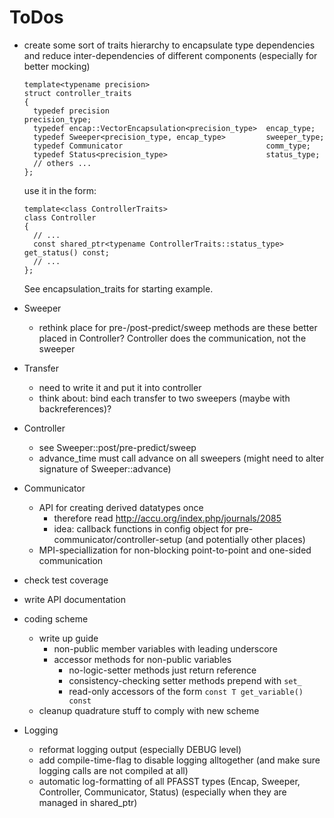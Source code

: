 # ToDos

- create some sort of traits hierarchy to encapsulate type dependencies and reduce inter-dependencies
  of different components (especially for better mocking)

      template<typename precision>
      struct controller_traits
      {
        typedef precision                                   precision_type;
        typedef encap::VectorEncapsulation<precision_type>  encap_type;
        typedef Sweeper<precision_type, encap_type>         sweeper_type;
        typedef Communicator                                comm_type;
        typedef Status<precision_type>                      status_type;
        // others ...
      };

  use it in the form:

      template<class ControllerTraits>
      class Controller
      {
        // ...
        const shared_ptr<typename ControllerTraits::status_type> get_status() const;
        // ...
      };

  See encapsulation_traits for starting example.

- Sweeper
  - rethink place for pre-/post-predict/sweep methods
    are these better placed in Controller? Controller does the communication, not the sweeper

- Transfer
  - need to write it and put it into controller
  - think about: bind each transfer to two sweepers (maybe with backreferences)?

- Controller
  - see Sweeper::post/pre-predict/sweep
  - advance_time must call advance on all sweepers
    (might need to alter signature of Sweeper::advance)

- Communicator
  - API for creating derived datatypes once
    - therefore read http://accu.org/index.php/journals/2085
    - idea: callback functions in config object for pre-communicator/controller-setup (and
      potentially other places)
  - MPI-speciallization for non-blocking point-to-point and one-sided communication

- check test coverage

- write API documentation

- coding scheme
  - write up guide
    - non-public member variables with leading underscore
    - accessor methods for non-public variables
      - no-logic-setter methods just return reference
      - consistency-checking setter methods prepend with `set_`
      - read-only accessors of the form `const T get_variable() const`
  - cleanup quadrature stuff to comply with new scheme

- Logging
  - reformat logging output (especially DEBUG level)
  - add compile-time-flag to disable logging alltogether
    (and make sure logging calls are not compiled at all)
  - automatic log-formatting of all PFASST types (Encap, Sweeper, Controller, Communicator, Status)
    (especially when they are managed in shared_ptr)
